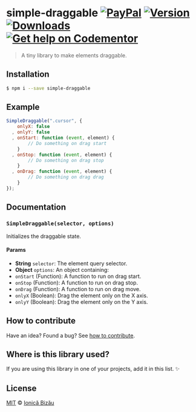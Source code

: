 # simple-draggable [![PayPal](https://img.shields.io/badge/%24-paypal-f39c12.svg)][paypal-donations] [![Version](https://img.shields.io/npm/v/simple-draggable.svg)](https://www.npmjs.com/package/simple-draggable) [![Downloads](https://img.shields.io/npm/dt/simple-draggable.svg)](https://www.npmjs.com/package/simple-draggable) [![Get help on Codementor](https://cdn.codementor.io/badges/get_help_github.svg)](https://www.codementor.io/johnnyb?utm_source=github&utm_medium=button&utm_term=johnnyb&utm_campaign=github)

> A tiny library to make elements draggable.

## Installation

```sh
$ npm i --save simple-draggable
```

## Example

```js
SimpleDraggable(".cursor", {
    onlyX: false
  , onlyY: false
  , onStart: function (event, element) {
        // Do something on drag start
    }
  , onStop: function (event, element) {
        // Do something on drag stop
    }
  , onDrag: function (event, element) {
        // Do something on drag drag
    }
});
```

## Documentation

### `SimpleDraggable(selector, options)`
Initializes the draggable state.

#### Params
- **String** `selector`: The element query selector.
- **Object** `options`: An object containing:
 - `onStart` (Function): A function to run on drag start.
 - `onStop` (Function): A function to run on drag stop.
 - `onDrag` (Function): A function to run on drag move.
 - `onlyX` (Boolean): Drag the element only on the X axis.
 - `onlyY` (Boolean): Drag the element only on the Y axis.

## How to contribute
Have an idea? Found a bug? See [how to contribute][contributing].

## Where is this library used?
If you are using this library in one of your projects, add it in this list. :sparkles:

## License

[MIT][license] © [Ionică Bizău][website]

[paypal-donations]: https://www.paypal.com/cgi-bin/webscr?cmd=_s-xclick&hosted_button_id=RVXDDLKKLQRJW
[donate-now]: http://i.imgur.com/6cMbHOC.png

[license]: http://showalicense.com/?fullname=Ionic%C4%83%20Biz%C4%83u%20%3Cbizauionica%40gmail.com%3E%20(http%3A%2F%2Fionicabizau.net)&year=2014#license-mit
[website]: http://ionicabizau.net
[contributing]: /CONTRIBUTING.md
[docs]: /DOCUMENTATION.md